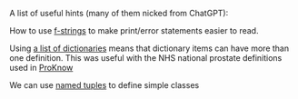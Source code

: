 A list of useful hints (many of them nicked from ChatGPT):

How to use [f-strings](f-strings.md) to make print/error statements easier to read.

Using [a list of dictionaries](list_of_dictionaries.md) means that dictionary items can have more than one definition. This was useful with the NHS national prostate definitions used in [ProKnow](https://nhs.proknow.com)

We can use [named tuples](named_tuples.md) to define simple classes